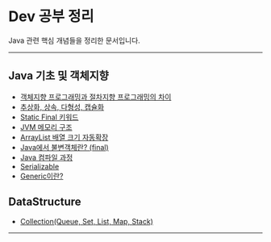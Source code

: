 # Dev 공부 정리

Java 관련 핵심 개념들을 정리한 문서입니다.

---

## Java 기초 및 객체지향

- [객체지향 프로그래밍과 절차지향 프로그래밍의 차이](Java/객체지향%20프로그래밍과%20절차지향%20프로그래밍의%20차이.md)
- [추상화, 상속, 다형성, 캡슐화](Java/추상화,%20상속,%20다형성,%20캡슐화.md)
- [Static Final 키워드](/Java/Static,%20Final%20키워드.md)
- [JVM 메모리 구조](/Java/JVM%20메모리%20구조.md)
- [ArrayList 배열 크기 자동확장](/Java/ArrayList자동확장.md)
- [Java에서 불변객체란? (final)](/Java/Java에서%20불변클래스와%20불변객체%20(final).md)
- [Java 컴파일 과정](/Java/Java%20컴파일%20과정.md)
- [Serializable](/Java/Serializable.md)
- [Generic이란?](/Java/Generic이란.md)

## DataStructure
- [Collection(Queue, Set, List, Map, Stack)](Java/Java%20Collection.md)
---


